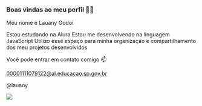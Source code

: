 ### Boas vindas ao meu perfil 💙💙

Meu nome é Lauany Godoi

Estou estudando na Alura
Estou me desenvolvendo na linguagem JavaScript
Utilizo esse espaço para minha organização e compartilhamento dos meu projetos desenvolvidos

Você pode entrar em contato comigo 📫

00001111079122@al.educacao.sp.gov.br

@lauany

![](https://media.tenor.com/yxI5eS-0QTIAAAAM/flowers-images.gif)
